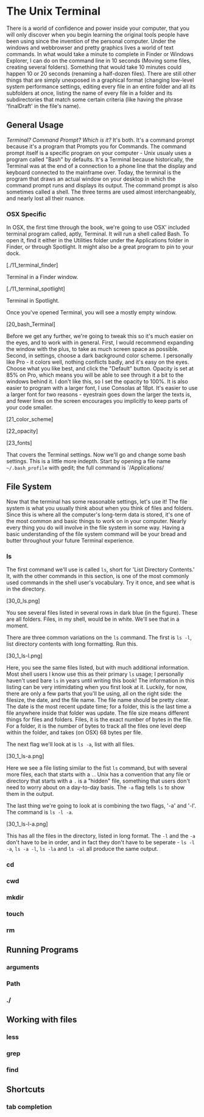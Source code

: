 # The Unix Terminal

There is a world of confidence and power inside your computer, that you will
only discover when you begin learning the original tools people have been using
since the invention of the personal computer. Under the windows and webbrowser
and pretty graphics lives a world of text commands. In what would take a minute
to complete in Finder or Windows Explorer, I can do on the command line in 10
seconds (Moving some files, creating several folders). Something that would take
10 minutes could happen 10 or 20 seconds (renaming a half-dozen files). There
are still other things that are simply unexposed in a graphical format (changing
low-level system performance settings, editing every file in an entire folder
and all its subfolders at once, listing the name of every file in a folder and
its subdirectories that match some certain criteria (like having the phrase
'finalDraft' in the file's name).



## General Usage

*Terminal? Command Prompt? Which is it?* It's both. It's a command prompt because
it's a program that Prompts you for Commands. The command prompt itself is a
specific program on your computer - Unix usualy uses a program called "Bash" by
defaults. It's a Terminal because historically, the Terminal was at the end of a
connection to a phone line that the display and keyboard connected to the
mainframe over. Today, the terminal is the program that draws an actual window
on your desktop in which the command prompt runs and displays its output. The
command prompt is also sometimes called a shell. The three terms are used almost
interchangeably, and nearly lost all their nuance.

### OSX Specific 

In OSX, the first time through the book, we're going to use OSX' included
terminal program called, aptly, Terminal. It will run a shell called Bash. To
open it, find it either in the Utilities folder under the Applications folder in
Finder, or through Spotlight. It might also be a great program to pin to your
dock.

[./11_terminal_finder]

Terminal in a Finder window.

[./11_terminal_spotlight]

Terminal in Spotlight.

Once you've opened Terminal, you will see a mostly empty window.

[20_bash_Terminal]

Before we get any further, we're going to tweak this so it's much easier on the
eyes, and to work with in general. First, I would recommend expanding the window
with the plus, to take as much screen space as possible. Second, in settings,
choose a dark background color scheme. I personally like Pro - it colors well,
nothing conflicts badly, and it's easy on the eyes. Choose what you like best,
and click the "Default" button. Opacity is set at 85% on Pro, which means you
will be able to see through it a bit to the windows behind it. I don't like
this, so I set the opacity to 100%. It is also easier to program with a larger
font, I use Consolas at 18pt. It's easier to use a larger font for two reasons -
eyestrain goes down the larger the texts is, and fewer lines on the screen
encourages you implicitly to keep parts of your code smaller.

[21_color_scheme]

[22_opacity]

[23_fonts]

That covers the Terminal settings. Now we'll go and change some bash settings.
This is a little more indepth. Start by opening a file name `~/.bash_profile`
with gedit; the full command is `/Applications/




## File System

Now that the terminal has some reasonable settings, let's use it! The file
system is what you usually think about when you think of files and folders.
Since this is where all the computer's long-term data is stored, it's one of the
most common and basic things to work on in your computer. Nearly every thing you
do will involve in the file system in some way. Having a basic understanding of
the file system command will be your bread and butter throughout your future
Terminal experience.

### ls

The first command we'll use is called `ls`, short for 'List Directory Contents.'
It, with the other commands in this section, is one of the most commonly used
commands in the shell user's vocabulary. Try it once, and see what is in the
directory.

[30_0_ls.png]

You see several files listed in several rows in dark blue (in the figure). These
are all folders. Files, in my shell, would be in white. We'll see that in a
moment.

There are three common variations on the `ls` command. The first is `ls -l`,
list directory contents with long formatting. Run this.

[30_1_ls-l.png]

Here, you see the same files listed, but with much additional information. Most
shell users I know use this as their primary `ls` usage; I personally haven't
used bare `ls` in years until writing this book! The information in this listing
can be very intimidating when you first look at it. Luckily, for now, there are
only a few parts that you'll be using, all on the right side: the filesize, the
date, and the file name. The file name should be pretty clear. The date is the
most recent update time; for a folder, this is the last time a file anywhere
inside that folder was update. The file size means different things for files
and folders. Files, it is the exact number of bytes in the file. For a folder,
it is the number of bytes to track all the files one level deep within the
folder, and takes (on OSX) 68 bytes per file.

The next flag we'll look at is `ls -a`, list with all files.

[30_1_ls-a.png]

Here we see a file listing similar to the fist `ls` command, but with several
more files, each that starts with a  `.`. Unix has a convention that any file or
directory that starts with a `.` is a "hidden" file, something that users don't
need to worry about on a day-to-day basis. The `-a` flag tells `ls` to show them
in the output.

The last thing we're going to look at is combining the two flags, '-a' and '-l'.
The command is `ls -l -a`.

[30_1_ls-l-a.png]

This has all the files in the directory, listed in long format. The `-l` and the
`-a` don't have to be in order, and in fact they don't have to be seperate - `ls
-l -a`, `ls -a -l`, `ls -la` and `ls -al` all produce the same output.

### cd

### cwd

### mkdir

### touch

### rm

## Running Programs

### arguments

### Path

### ./

## Working with files

### less

### grep

### find

## Shortcuts

### tab completion
